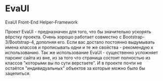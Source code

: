 # EvaUI
EvaUI Front-End Helper-Framework

Проект EvaUI - предназначен для того, что бы значительно ускорять вёрстку проекта. Очень хорошо работает совместно с Bootstrap-3/Bootstrap-4, дополняя его. Если вас достало постоянно выдумывать имена классов и прописывать одни и те же свойства - рекомендую к использованию. Так же использование EvaUI - существенно усложняет парсинг сайта из вне, из за того что страница состоит полностью из классов "которыми вы по сути верстаете". И в проекте почти не остаётся "индивидуальных" объектов за которые можно было бы зацепиться.
 
